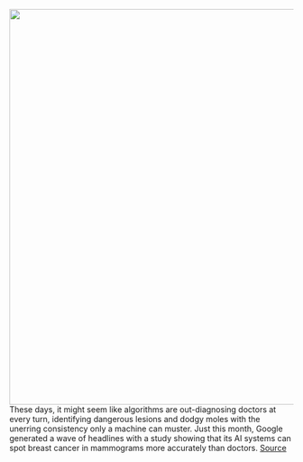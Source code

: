 <img src='https://cdn.vox-cdn.com/thumbor/zxBlphV7457IIfEE2L885HNMnZ4=/0x0:2130x1420/1200x675/filters:focal(895x540:1235x880)/cdn.vox-cdn.com/uploads/chorus_image/image/66172649/VRG_ILLO_1777_AK_body_data.0.0.jpg' width='700px' /><br/>
These days, it might seem like algorithms are out-diagnosing doctors at every turn, identifying dangerous lesions and dodgy moles with the unerring consistency only a machine can muster. Just this month, Google generated a wave of headlines with a study showing that its AI systems can spot breast cancer in mammograms more accurately than doctors.
<a href='https://www.theverge.com/2020/1/27/21080253/ai-cancer-diagnosis-dangers-mammography-google-paper-accuracy'> Source <a/>